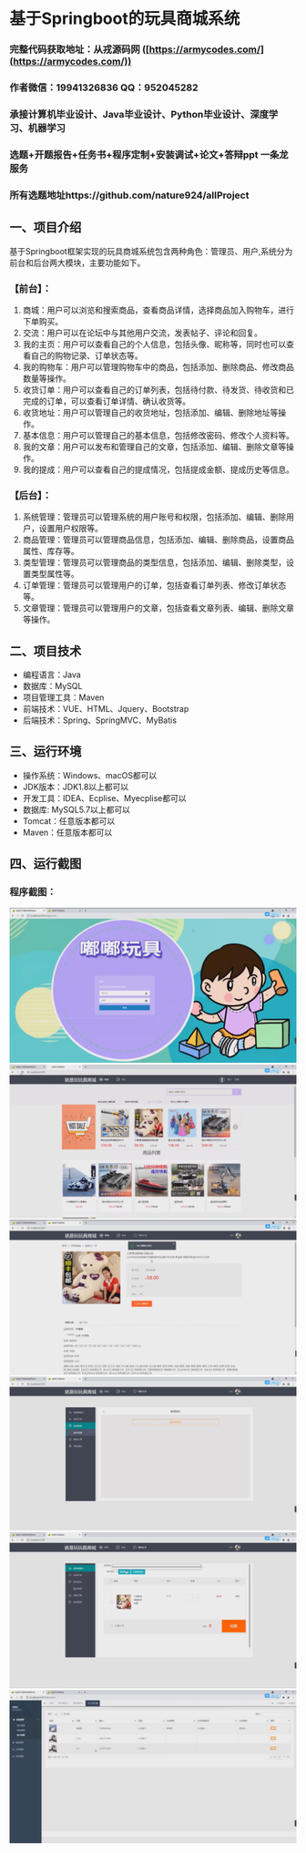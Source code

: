 基于Springboot的玩具商城系统
=
### 完整代码获取地址：从戎源码网 ([https://armycodes.com/](https://armycodes.com/))
### 作者微信：19941326836  QQ：952045282 
### 承接计算机毕业设计、Java毕业设计、Python毕业设计、深度学习、机器学习
### 选题+开题报告+任务书+程序定制+安装调试+论文+答辩ppt 一条龙服务
### 所有选题地址https://github.com/nature924/allProject

一、项目介绍
---
基于Springboot框架实现的玩具商城系统包含两种角色：管理员、用户,系统分为前台和后台两大模块，主要功能如下。
### 【前台】：
1. 商城：用户可以浏览和搜索商品，查看商品详情，选择商品加入购物车，进行下单购买。
2. 交流：用户可以在论坛中与其他用户交流，发表帖子、评论和回复。
3. 我的主页：用户可以查看自己的个人信息，包括头像、昵称等，同时也可以查看自己的购物记录、订单状态等。
4. 我的购物车：用户可以管理购物车中的商品，包括添加、删除商品、修改商品数量等操作。
5. 收货订单：用户可以查看自己的订单列表，包括待付款、待发货、待收货和已完成的订单，可以查看订单详情、确认收货等。
6. 收货地址：用户可以管理自己的收货地址，包括添加、编辑、删除地址等操作。
7. 基本信息：用户可以管理自己的基本信息，包括修改密码、修改个人资料等。
8. 我的文章：用户可以发布和管理自己的文章，包括添加、编辑、删除文章等操作。
9. 我的提成：用户可以查看自己的提成情况，包括提成金额、提成历史等信息。

### 【后台】：
1. 系统管理：管理员可以管理系统的用户账号和权限，包括添加、编辑、删除用户，设置用户权限等。
2. 商品管理：管理员可以管理商品信息，包括添加、编辑、删除商品，设置商品属性、库存等。
3. 类型管理：管理员可以管理商品的类型信息，包括添加、编辑、删除类型，设置类型属性等。
4. 订单管理：管理员可以管理用户的订单，包括查看订单列表、修改订单状态等。
5. 文章管理：管理员可以管理用户的文章，包括查看文章列表、编辑、删除文章等操作。






二、项目技术
---
- 编程语言：Java
- 数据库：MySQL
- 项目管理工具：Maven
- 前端技术：VUE、HTML、Jquery、Bootstrap
- 后端技术：Spring、SpringMVC、MyBatis

三、运行环境
---
- 操作系统：Windows、macOS都可以
- JDK版本：JDK1.8以上都可以
- 开发工具：IDEA、Ecplise、Myecplise都可以
- 数据库: MySQL5.7以上都可以
- Tomcat：任意版本都可以
- Maven：任意版本都可以

四、运行截图
---

### 程序截图：
![image/1.png](image/1.png)
![image/1.png](image/2.png)
![image/1.png](image/3.png)
![image/1.png](image/4.png)
![image/1.png](image/5.png)
![image/1.png](image/6.png)



